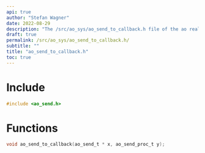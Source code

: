 ```yaml
---
api: true
author: "Stefan Wagner"
date: 2022-08-29
description: "The /src/ao_sys/ao_send_to_callback.h file of the ao real-time operating system."
draft: true
permalink: /src/ao_sys/ao_send_to_callback.h/
subtitle: ""
title: "ao_send_to_callback.h"
toc: true
---
```


# Include

```c
#include <ao_send.h>
```

# Functions

```c
void ao_send_to_callback(ao_send_t * x, ao_send_proc_t y);
```

